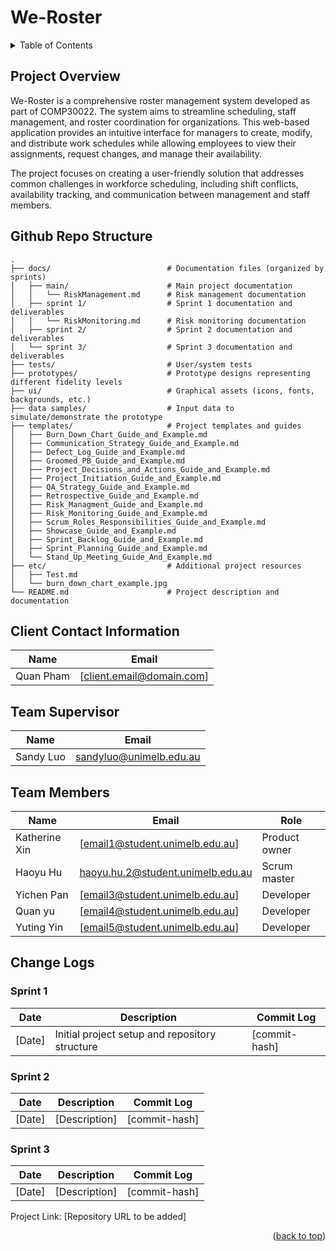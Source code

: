 # We-Roster

<details>
  <summary>Table of Contents</summary>
  <ol>
    <li><a href="#project-overview">Project Overview</a></li>
    <li><a href="#github-repo-structure">Github Repo Structure</a></li>
    <li><a href="#client-contact-information">Client Contact Information</a></li>
    <li><a href="#team-supervisor">Team Supervisor</a></li>
    <li><a href="#team-members">Team Members</a></li>
    <li><a href="#change-logs">Change Logs</a></li>
    <ul>
  </ol>
</details>

## Project Overview
We-Roster is a comprehensive roster management system developed as part of COMP30022. The system aims to streamline scheduling, staff management, and roster coordination for organizations. This web-based application provides an intuitive interface for managers to create, modify, and distribute work schedules while allowing employees to view their assignments, request changes, and manage their availability.

The project focuses on creating a user-friendly solution that addresses common challenges in workforce scheduling, including shift conflicts, availability tracking, and communication between management and staff members.

## Github Repo Structure

```
.
├── docs/                          # Documentation files (organized by sprints)
│   ├── main/                      # Main project documentation
│   │   └── RiskManagement.md      # Risk management documentation
│   ├── sprint 1/                  # Sprint 1 documentation and deliverables
│   │   └── RiskMonitoring.md      # Risk monitoring documentation
│   ├── sprint 2/                  # Sprint 2 documentation and deliverables
│   └── sprint 3/                  # Sprint 3 documentation and deliverables
├── tests/                         # User/system tests
├── prototypes/                    # Prototype designs representing different fidelity levels
├── ui/                            # Graphical assets (icons, fonts, backgrounds, etc.)
├── data samples/                  # Input data to simulate/demonstrate the prototype
├── templates/                     # Project templates and guides
│   ├── Burn_Down_Chart_Guide_and_Example.md
│   ├── Communication_Strategy_Guide_and_Example.md
│   ├── Defect_Log_Guide_and_Example.md
│   ├── Groomed_PB_Guide_and_Example.md
│   ├── Project_Decisions_and_Actions_Guide_and_Example.md
│   ├── Project_Initiation_Guide_and_Example.md
│   ├── QA_Strategy_Guide_and_Example.md
│   ├── Retrospective_Guide_and_Example.md
│   ├── Risk_Managment_Guide_and_Example.md
│   ├── Risk_Monitoring_Guide_and_Example.md
│   ├── Scrum_Roles_Responsibilities_Guide_and_Example.md
│   ├── Showcase_Guide_and_Example.md
│   ├── Sprint_Backlog_Guide_and_Example.md
│   ├── Sprint_Planning_Guide_and_Example.md
│   └── Stand_Up_Meeting_Guide_And_Example.md
├── etc/                           # Additional project resources
│   ├── Test.md
│   └── burn_down_chart_example.jpg
└── README.md                      # Project description and documentation
```

## Client Contact Information

| Name            | Email                           |
| --------------- | ------------------------------- |
| Quan Pham   | [client.email@domain.com]      |

## Team Supervisor

| Name            | Email                           |
| --------------- | ------------------------------- |
| Sandy Luo    | sandyluo@unimelb.edu.au     |

## Team Members

| Name          | Email                               | Role          |
| ------------- | ----------------------------------- | ------------- |
| Katherine Xin    | [email1@student.unimelb.edu.au]     | Product owner |
| Haoyu Hu    | haoyu.hu.2@student.unimelb.edu.au     | Scrum master  |
| Yichen Pan    | [email3@student.unimelb.edu.au]     | Developer     |
| Quan yu    | [email4@student.unimelb.edu.au]     | Developer     |
| Yuting Yin    | [email5@student.unimelb.edu.au]     | Developer     |

## Change Logs
### Sprint 1
| Date | Description | Commit Log |
| ---- | ----------- | --- |
| [Date] | Initial project setup and repository structure | [commit-hash] |

### Sprint 2
| Date | Description | Commit Log |
| ---- | ----------- | --- |
| [Date] | [Description] | [commit-hash] |

### Sprint 3
| Date | Description | Commit Log |
| ---- | ----------- | --- |
| [Date] | [Description] | [commit-hash] |

Project Link:
[Repository URL to be added]

<p align="right">(<a href="#We-Roster">back to top</a>)</p>
